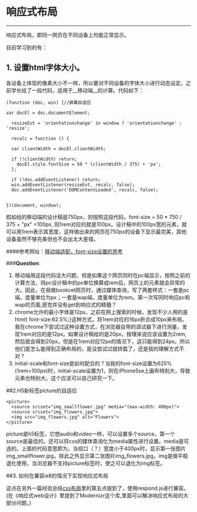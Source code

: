 # 响应式布局
---
响应式布局，即同一网页在不同设备上均能正常显示。

目前学习到的有：

## 1. 设置html字体大小。
  各设备上体现的像素大小不一样，所以要对不同设备的字体大小进行动态设定。之前学长给了一段代码，适用于__移动端__的计算。代码如下：
    
    (function (doc, win) {//屏幕自适应
    
    var docEl = doc.documentElement;
      
      resizeEvt = 'orientationchange' in window ? 'orientationchange' : 'resize';
      
      recalc = function () {
      
      var clientWidth = docEl.clientWidth;
        
      if (!clientWidth) return;
        docEl.style.fontSize = 50 * (clientWidth / 375) + 'px';
      };
      
 	  if (!doc.addEventListener) return;
      win.addEventListener(resizeEvt, recalc, false);
      doc.addEventListener('DOMContentLoaded', recalc, false);


    })(document, window);
    
    
假如给的移动端的设计稿是750px，则按照这段代码，font-size = 50 * 750 / 375 + "px" =100px, 则1rem对应的就是100px。设计稿中的100px宽的元素，就可以用1rem表示其宽度，这样做出来的网页在750px的设备下显示最完美，其他设备虽然不够完美但也不会出太大差错。

####参考网址：[移动端适配，font-size设置的思考](http://www.cnblogs.com/axl234/p/5156956.html)

###__Question__:

1. 移动端用这段代码没大问题，但是如果这个网页同时在pc端显示，按照之前的计算方法，将pc设计稿中的px单位换算成rem后，网页上的元素就会异常的大。因此，在我做bookcet网页时，通过媒体查询，写了两套样式：一套是pc端，度量单位为px；一套是wap端，度量单位为rem。第一次写同时响应pc和wap的页面,感觉并没有get到响应式的精髓？
2. chrome允许的最小字体是12px。之前在网上搜索的时候，发现不少人用的是 html{ font-size:62.5%;}这种方式，将1rem对应的16px折合成10px来布局。我在chrome下尝试过这种设置方式，在浏览器自带的调试器下进行测量，发现1rem对应的是12px。如果设计稿给的是20px，按理来说应该设置为2rem,然后就会得到20px，但是在1rem对应12px的情况下，这只能得到24px。所以他们是怎么能得到正确布局的，是没尝试过就转载了，还是我的理解方式不对？
3. initial-scale和font-size是如何配合的？当我的font-size设置为625%(1rem=100px)时，initial-scale设置为1，则在iPhone5se上画布特别大，导致元素也特别大。这个应该可以自己研究一下。


##2.H5新标签picture的自适应

	<picture>
	  <source srcset="img_smallflower.jpg" media="(max-width: 400px)">
	  <source srcset="img_flowers.jpg">
	  <img src="img_flowers.jpg" alt="Flowers">
	</picture>
	
picture是h5标签，它想audio和video一样，可以设置多个source，第一个source是最佳的。还可以将css的媒体查询化为media属性进行设置。media是可选的。上面的代码意思即为，当视口（？）宽度小于400px时，显示第一张图片img_smallflower.jpg，除此之外显示第二张图片img_flowers.jpg。img是做平稳退化使用，当浏览器不支持picture标签时，使之可以退化为img标签。

##3. 如何在兼容ie8的情况下实现响应式布局

这点在另外一篇经验总结[css布局](layout.md)里的第五点提到了，使用respond.js进行兼容。(在《响应式web设计》里提到了Modernizr这个库,里面可以解决响应式布局的大部分问题。)


